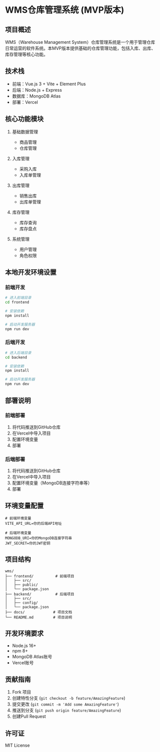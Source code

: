# WMS仓库管理系统 (MVP版本)

## 项目概述
WMS（Warehouse Management System）仓库管理系统是一个用于管理仓库日常运营的软件系统。本MVP版本提供基础的仓库管理功能，包括入库、出库、库存管理等核心功能。

## 技术栈
- 前端：Vue.js 3 + Vite + Element Plus
- 后端：Node.js + Express
- 数据库：MongoDB Atlas
- 部署：Vercel

## 核心功能模块
1. 基础数据管理
   - 商品管理
   - 仓库管理

2. 入库管理
   - 采购入库
   - 入库单管理

3. 出库管理
   - 销售出库
   - 出库单管理

4. 库存管理
   - 库存查询
   - 库存盘点

5. 系统管理
   - 用户管理
   - 角色权限

## 本地开发环境设置

### 前端开发
```bash
# 进入前端目录
cd frontend

# 安装依赖
npm install

# 启动开发服务器
npm run dev
```

### 后端开发
```bash
# 进入后端目录
cd backend

# 安装依赖
npm install

# 启动开发服务器
npm run dev
```

## 部署说明

### 前端部署
1. 将代码推送到GitHub仓库
2. 在Vercel中导入项目
3. 配置环境变量
4. 部署

### 后端部署
1. 将代码推送到GitHub仓库
2. 在Vercel中导入项目
3. 配置环境变量（MongoDB连接字符串等）
4. 部署

## 环境变量配置
```env
# 前端环境变量
VITE_API_URL=你的后端API地址

# 后端环境变量
MONGODB_URI=你的MongoDB连接字符串
JWT_SECRET=你的JWT密钥
```

## 项目结构
```
wms/
├── frontend/          # 前端项目
│   ├── src/
│   ├── public/
│   └── package.json
├── backend/           # 后端项目
│   ├── src/
│   ├── config/
│   └── package.json
├── docs/             # 项目文档
└── README.md         # 项目说明
```

## 开发环境要求
- Node.js 16+
- npm 8+
- MongoDB Atlas账号
- Vercel账号

## 贡献指南
1. Fork 项目
2. 创建特性分支 (`git checkout -b feature/AmazingFeature`)
3. 提交更改 (`git commit -m 'Add some AmazingFeature'`)
4. 推送到分支 (`git push origin feature/AmazingFeature`)
5. 创建Pull Request

## 许可证
MIT License
